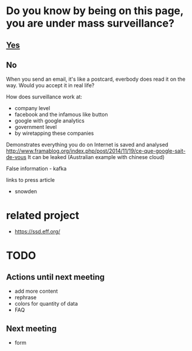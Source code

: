 # Do you know by being on this page, you are under mass surveillance?

## [Yes](https://github.com/pierreozoux/ihavesomethingtohi.de/blob/master/somethingtohide.md)

## No

When you send an email, it's like a postcard, everbody does read it on the way.
Would you accept it in real life?

How does surveillance work at:
- company level
 - facebook and the infamous like button
 - google with google analytics
- government level
 - by wiretapping these companies

Demonstrates everything you do on Internet is saved and analysed
http://www.framablog.org/index.php/post/2014/11/19/ce-que-google-sait-de-vous
It can be leaked
(Australian example with chinese cloud)

False information - kafka

links to press article
- snowden

# related project

- https://ssd.eff.org/

# TODO
## Actions until next meeting
- add more content
- rephrase
- colors for quantity of data
- FAQ

## Next meeting
- form
